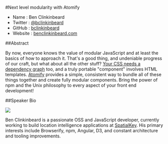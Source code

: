 #Next level modularity with Atomify

* Name      : Ben Clinkinbeard
* Twitter   : [@bclinkinbeard](https://twitter.com/bclinkinbeard)
* GitHub    : [bclinkinbeard](https://twitter.com/bclinkinbeard)
* Website   : [benclinkinbeard.com](https://benclinkinbeard.com)

##Abstract

By now, everyone knows the value of modular JavaScript and at least the basics of how to approach it. That's a good thing, and undeniable progress of our craft, but what about all the other stuff? [Your CSS needs a dependency graph](http://techwraith.com/your-css-needs-a-dependency-graph-too.html) too, and a truly portable "component" involves HTML templates. [Atomify](https://github.com/Techwraith/atomify) provides a simple, consistent way to bundle all of these things together and create fully modular components. Bring the power of npm and the Unix philosophy to every aspect of your front end development!

##Speaker Bio

![](https://raw.github.com/cascadiajs/2014.cascadiajs.com/master/images/bclinkinbeard.png)

Ben Clinkinbeard is a passionate OSS and JavaScript developer, currently working to build location intelligence applications at [SpatialKey](http://spatialkey.com). His primary interests include Browserify, npm, Angular, D3, and constant architecture and tooling improvements.

